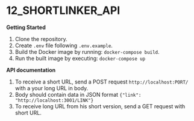 # 12_SHORTLINKER_API

**Getting Started**

1. Clone the repository.
2. Create `.env` file following `.env.example`.
3. Build the Docker image by running: `docker-compose build`.
4. Run the built image by executing: `docker-compose up`

**API documentation**

1. To receive a short URL, send a POST request `http://localhost:PORT/` with a your long URL in body.
2. Body should contain data in JSON format `{"link": "http://localhost:3001/LINK"}`
3. To receive long URL from his short version, send a GET request with short URL.

<!--
create role
CREATE ROLE postgres WITH LOGIN PASSWORD 'pass' SUPERUSER;

disconnect users
SELECT pg_terminate_backend(pg_stat_activity.pid) FROM pg_stat_activity
WHERE pg_stat_activity.datname = 'postgres' AND pid <> pg_backend_pid();

create base from template
CREATE DATABASE postgreslinker WITH TEMPLATE postgres OWNER postgres;
 -->
